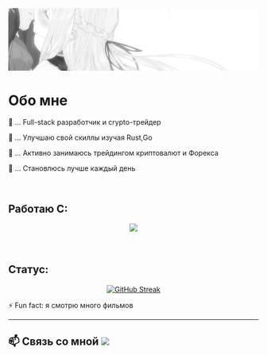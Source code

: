 <img src="./DREAMS.jpg">

<h1>Обо мне</h1>

🔭 ... Full-stack разработчик и crypto-трейдер <br>

🌱 ... Улучшаю свой скиллы изучая Rust,Go

👯 ... Активно занимаюсь трейдингом криптовалют и Форекса <br>

🤔 ... Становлюсь лучше каждый день <br>

<br>

## Работаю С:

<p align="center">
  <a href="https://skillicons.dev">
    <img src="https://skillicons.dev/icons?i=git,html,css,javascript,mysql,vscode,react" />
  </a>
</p>
<br>

## Статус:

<p align="center">
<a href="https://git.io/streak-stats" align="center">
  <img src="http://github-readme-streak-stats.herokuapp.com?user=tazxs&theme=blue-green" alt="GitHub Streak" align="center" />
</a>
</p>

⚡ Fun fact: я смотрю много фильмов

<hr>

<h2>📫 Связь со мной
  <a href="https://www.instagram.com/dangir_bai/">
    <img src="https://skillicons.dev/icons?i=instagram" />
  </a>
</h2>
<br>
